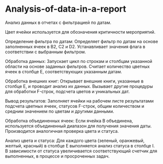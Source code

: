 # Analysis-of-data-in-a-report
Анализ данных в отчетах с фильтрацией по датам.

Цвет ячейки используется для обозначения критичности мероприятий.

Определение фильтра по датам:
Определяет фильтр по датам на основе заполненных ячеек в B2, C2 и D2. Устанавливает значения флага в соответствии с выбранным фильтром.

Обработка данных:
Запускает цикл по строкам и столбцам указанной области на основе заданных фильтров.
Считает количество цветных ячеек в столбце E, соответствующих указанным датам.

Обработка внешних книг:
Открывает внешние книги, указанные в столбце E, и проводит анализ их данных.
Вызывает другие процедуры для обработки F-строк, подсчета цветов и уникальных дат.

Вывод результатов:
Заполняет ячейки на рабочем листе результатами подсчета цветных ячеек, статусов F-строк, общим количеством и средним значением по цветам и другими данными.

Обработка объединенных ячеек:
Если ячейка B объединена, используется объединенный диапазон для получения значения даты.
Производится аналогичная проверка цвета и статуса.

Анализ цвета и статуса:
Для каждого цвета (зеленый, оранжевый, желтый, красный) в столбце E выполняется анализ статуса в столбце I.
В зависимости от статуса увеличивается соответствующий счетчик для выполненных, в процессе и просроченных задач.
